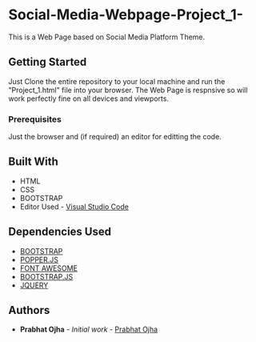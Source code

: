 # Social-Media-Webpage-Project_1-
This is a Web Page based on Social Media Platform Theme.
## Getting Started 
Just Clone the entire repository to your local machine and run the "Project_1.html" file into your browser.
The Web Page is respnsive so will work perfectly fine on all devices and viewports.
### Prerequisites 
Just the browser and (if required) an editor for editting the code.
## Built With
* HTML
* CSS
* BOOTSTRAP
* Editor Used - [Visual Studio Code](https://code.visualstudio.com/)
## Dependencies Used 
* [BOOTSTRAP](https://stackpath.bootstrapcdn.com/bootstrap/4.1.0/css/bootstrap.min.css)
* [POPPER.JS](https://cdnjs.cloudflare.com/ajax/libs/popper.js/1.14.0/umd/popper.min.js)
* [FONT AWESOME](https://cdnjs.cloudflare.com/ajax/libs/font-awesome/4.7.0/css/font-awesome.min.css)
* [BOOTSTRAP.JS](https://stackpath.bootstrapcdn.com/bootstrap/4.1.0/js/bootstrap.min.js)
* [JQUERY](https://code.jquery.com/jquery-3.3.1.slim.min.js)
## Authors 
* **Prabhat Ojha** - *Initial work* - [Prabhat Ojha](https://github.com/Prabhat98)
